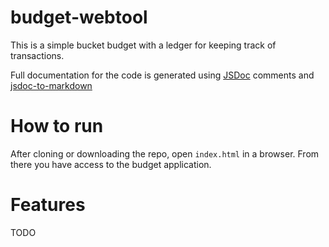 # budget-webtool
This is a simple bucket budget with a ledger for keeping track of transactions.

Full documentation for the code is generated using [JSDoc](https://jsdoc.app/) comments and [jsdoc-to-markdown](https://github.com/jsdoc2md/jsdoc-to-markdown)

# How to run
After cloning or downloading the repo, open `index.html` in a browser. From there you have access to the budget application.

# Features
TODO
